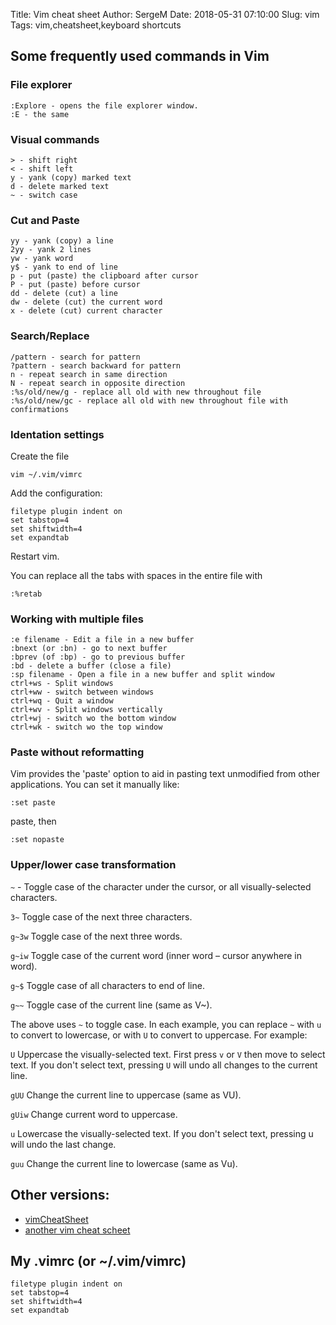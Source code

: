 Title: Vim cheat sheet
Author: SergeM
Date: 2018-05-31 07:10:00
Slug: vim
Tags: vim,cheatsheet,keyboard shortcuts


## Some frequently used commands in Vim

### File explorer 
    :Explore - opens the file explorer window. 
    :E - the same

### Visual commands

    > - shift right
    < - shift left
    y - yank (copy) marked text
    d - delete marked text
    ~ - switch case

### Cut and Paste

    yy - yank (copy) a line
    2yy - yank 2 lines
    yw - yank word
    y$ - yank to end of line
    p - put (paste) the clipboard after cursor
    P - put (paste) before cursor
    dd - delete (cut) a line
    dw - delete (cut) the current word
    x - delete (cut) current character


### Search/Replace

    /pattern - search for pattern
    ?pattern - search backward for pattern
    n - repeat search in same direction
    N - repeat search in opposite direction
    :%s/old/new/g - replace all old with new throughout file
    :%s/old/new/gc - replace all old with new throughout file with confirmations


### Identation settings
Create the file
```
vim ~/.vim/vimrc
```
Add the configuration:
```
filetype plugin indent on
set tabstop=4
set shiftwidth=4
set expandtab
```
Restart vim.


You can replace all the tabs with spaces in the entire file with
```
:%retab
```

### Working with multiple files

    :e filename - Edit a file in a new buffer
    :bnext (or :bn) - go to next buffer
    :bprev (of :bp) - go to previous buffer
    :bd - delete a buffer (close a file)
    :sp filename - Open a file in a new buffer and split window
    ctrl+ws - Split windows
    ctrl+ww - switch between windows
    ctrl+wq - Quit a window
    ctrl+wv - Split windows vertically
    ctrl+wj - switch wo the bottom window
    ctrl+wk - switch wo the top window
    

### Paste without reformatting 

Vim provides the 'paste' option to aid in pasting text unmodified from other applications. You can set it manually like:
```
:set paste
```
paste, then

```
:set nopaste
```


### Upper/lower case transformation

`~` - Toggle case of the character under the cursor, or all visually-selected characters. 

`3~` Toggle case of the next three characters. 

`g~3w` Toggle case of the next three words. 

`g~iw` Toggle case of the current word (inner word – cursor anywhere in word). 

`g~$` Toggle case of all characters to end of line. 

`g~~` Toggle case of the current line (same as V~). 

The above uses `~` to toggle case. In each example, you can replace `~` with `u` to convert to lowercase, or with `U` to convert to uppercase. For example:

`U` Uppercase the visually-selected text. 
    First press `v` or `V` then move to select text. 
    If you don't select text, pressing `U` will undo all changes to the current line. 

`gUU`
    Change the current line to uppercase (same as VU). 

`gUiw`
    Change current word to uppercase. 

`u`
    Lowercase the visually-selected text. 
    If you don't select text, pressing u will undo the last change. 

`guu`
    Change the current line to lowercase (same as Vu). 



## Other versions:
* [vimCheatSheet](https://www.fprintf.net/vimCheatSheet.html)
* [another vim cheat scheet](https://vim.rtorr.com/)


## My .vimrc (or ~/.vim/vimrc)
```
filetype plugin indent on
set tabstop=4
set shiftwidth=4
set expandtab
```
